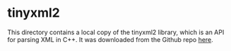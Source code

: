 # tinyxml2

This directory contains a local copy of the tinyxml2 library, which is an API for parsing XML in C++. It was downloaded from the Github repo [here](https://github.com/leethomason/tinyxml2/tree/master).
